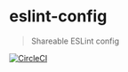 # eslint-config

> Shareable ESLint config

[![CircleCI](https://circleci.com/gh/ajgrande924/eslint-config/tree/master.svg?style=svg)](https://circleci.com/gh/ajgrande924/eslint-config/tree/master)
